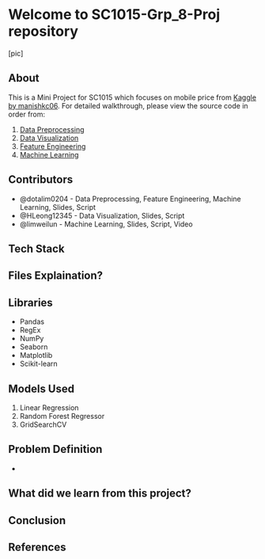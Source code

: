 # Welcome to SC1015-Grp_8-Proj repository

[pic]

## About

This is a Mini Project for SC1015 which focuses on mobile price from [Kaggle by manishkc06](https://www.kaggle.com/datasets/manishkc06/mobile-price-prediction). For detailed walkthrough, please view the source code in order from:

1. [Data Preprocessing](?)
2. [Data Visualization](?)
3. [Feature Engineering](?)
4. [Machine Learning](?)

## Contributors

- @dotalim0204 - Data Preprocessing, Feature Engineering, Machine Learning, Slides, Script
- @HLeong12345 - Data Visualization, Slides, Script
- @limweilun - Machine Learning, Slides, Script, Video

## Tech Stack

## Files Explaination? 

## Libraries

- Pandas
- RegEx
- NumPy
- Seaborn
- Matplotlib
- Scikit-learn

## Models Used

1. Linear Regression
2. Random Forest Regressor
3. GridSearchCV

## Problem Definition

- 



## What did we learn from this project?

## Conclusion

## References
